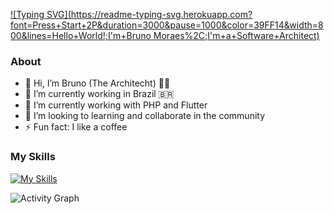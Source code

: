[![Typing SVG](https://readme-typing-svg.herokuapp.com?font=Press+Start+2P&duration=3000&pause=1000&color=39FF14&width=800&lines=Hello+World!;I'm+Bruno Moraes%2C;I'm+a+Software+Architect)](https://git.io/typing-svg)

### About

- 👋 Hi, I’m Bruno (The Architecht) 👨‍💻
- 🔭 I’m currently working in Brazil 🇧🇷
- 🌱 I’m currently working with PHP and Flutter 
- 👯 I’m looking to learning and collaborate in the community
- ⚡ Fun fact: I like a coffee

### My Skills

[![My Skills](https://skills.thijs.gg/icons?i=js,html,css,flutter,laravel,php,docker,nextjs,react)](https://programadorbruno.com.br)

![Activity Graph](https://github-readme-activity-graph.vercel.app/graph?username=itbrunoms&bg_color=000500&color=03b303&line=919919&point=919919&area=true&point=03b303&area=true&border_color=5c5d56)
